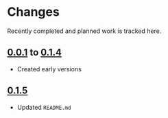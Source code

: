 # Changes
Recently completed and planned work is tracked here.

## [0.0.1](.) to [0.1.4](.)
- Created early versions

## [0.1.5](.)
- Updated `README.md`
